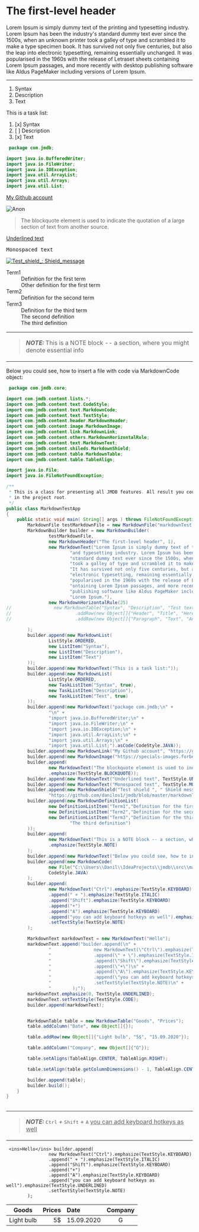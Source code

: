 # The first-level header

Lorem Ipsum is simply dummy text of the printing and typesetting industry. Lorem Ipsum has been the industry's standard dummy text ever since the 1500s, when an unknown printer took a galley of type and scrambled it to make a type specimen book. It has survived not only five centuries, but also the leap into electronic typesetting, remaining essentially unchanged. It was popularised in the 1960s with the release of Letraset sheets containing Lorem Ipsum passages, and more recently with desktop publishing software like Aldus PageMaker including versions of Lorem Ipsum. 

-------------------------

1. Syntax
2. Description
3. Text

This is a task list: 

1. [x] Syntax
2. [ ] Description
3. [x] Text

```JAVA
 package com.jmdb;

import java.io.BufferedWriter;
import java.io.FileWriter;
import java.io.IOException;
import java.util.ArrayList;
import java.util.Arrays;
import java.util.List; 
``` 

[My Github account](https://github.com/danilos1)

<p align="LEFT">
	<img src="https://specials-images.forbesimg.com/imageserve/5efc6a13531e1500073c6521/960x0.jpg?fit=scale" alt="Anon"/>
</p>

> The blockquote element is used to indicate the quotation of a large section of text from another source. 

<ins>Underlined text</ins> 

<samp>Monospaced text</samp> 

[![Test_shield_: _Shield_message_](https://img.shields.io/badge/Test_shield_-_Shield_message_-blue.svg)](https://github.com/danilos1/jmdb/blob/master/markdownTest.md)

<dl>
	<dt>Term1</dt>
	<dd>Definition for the first term</dd>
	<dd>Other definition for the first term</dd>
	<dt>Term2</dt>
	<dd>Definition for the second term</dd>
	<dt>Term3</dt>
	<dd>Definition for the third term</dd>
	<dd>The second definition</dd>
	<dd>The third definition</dd>
</dl>

<table><td><blockquote><i><b>NOTE: </b></i>This is a NOTE block -- a section, where you might denote essential info</blockquote></td></table> 

Below you could see, how to insert a file with code via MarkdownCode object: 

```JAVA
 package com.jmdb.core;

import com.jmdb.content.lists.*;
import com.jmdb.content.text.CodeStyle;
import com.jmdb.content.text.MarkdownCode;
import com.jmdb.content.text.TextStyle;
import com.jmdb.content.header.MarkdownHeader;
import com.jmdb.content.image.MarkdownImage;
import com.jmdb.content.link.MarkdownLink;
import com.jmdb.content.others.MarkdownHorizontalRule;
import com.jmdb.content.text.MarkdownText;
import com.jmdb.content.shileds.MarkdownShield;
import com.jmdb.content.table.MarkdownTable;
import com.jmdb.content.table.TableAlign;

import java.io.File;
import java.io.FileNotFoundException;

/**
 * This is a class for presenting all JMDB features. All result you could see at markdownTest.md file
 * in the project root.
 */
public class MarkdownTestApp
{
    public static void main( String[] args ) throws FileNotFoundException {
        MarkdownFile testMarkdownFile = new MarkdownFile("markdownTest.md");
        MarkdownBuilder builder = new MarkdownBuilder(
                testMarkdownFile,
                new MarkdownHeader("The first-level header", 1),
                new MarkdownText("Lorem Ipsum is simply dummy text of the printing " +
                        "and typesetting industry. Lorem Ipsum has been the industry's " +
                        "standard dummy text ever since the 1500s, when an unknown printer " +
                        "took a galley of type and scrambled it to make a type specimen book. " +
                        "It has survived not only five centuries, but also the leap into " +
                        "electronic typesetting, remaining essentially unchanged. It was " +
                        "popularised in the 1960s with the release of Letraset sheets c" +
                        "ontaining Lorem Ipsum passages, and more recently with desktop " +
                        "publishing software like Aldus PageMaker including versions of " +
                        "Lorem Ipsum."),
                new MarkdownHorizontalRule(25)
//                new MarkdownTable("Syntax", "Description", "Test text")
//                        .addRow(new Object[]{"Header", "Title", "Here's this"})
//                        .addRow(new Object[]{"Paragraph", "Text", "And"}).setAligns(TableAlign.RIGHT, TableAlign.LEFT)

        );
        builder.append(new MarkdownList(
                ListStyle.ORDERED,
                new ListItem("Syntax"),
                new ListItem("Description"),
                new ListItem("Text")
        ));
        builder.append(new MarkdownText("This is a task list:"));
        builder.append(new MarkdownList(
                ListStyle.ORDERED,
                new TaskListItem("Syntax", true),
                new TaskListItem("Description"),
                new TaskListItem("Text", true)
        ));
        builder.append(new MarkdownText("package com.jmdb;\n" +
                "\n" +
                "import java.io.BufferedWriter;\n" +
                "import java.io.FileWriter;\n" +
                "import java.io.IOException;\n" +
                "import java.util.ArrayList;\n" +
                "import java.util.Arrays;\n" +
                "import java.util.List;").asCode(CodeStyle.JAVA));
        builder.append(new MarkdownLink("My Github account", "https://github.com/danilos1"));
        builder.append(new MarkdownImage("https://specials-images.forbesimg.com/imageserve/5efc6a13531e1500073c6521/960x0.jpg?fit=scale", "Anon"));
        builder.append(
                new MarkdownText("The blockquote element is used to indicate the quotation of a large section of text from another source.")
                .emphasize(TextStyle.BLOCKQUOTE));
        builder.append(new MarkdownText("Underlined text", TextStyle.UNDERLINED));
        builder.append(new MarkdownText("Monospaced text", TextStyle.MONOSPACED));
        builder.append(new MarkdownShield("Test shield ", " Shield message ", "blue",
                "https://github.com/danilos1/jmdb/blob/master/markdownTest.md"));
        builder.append(new MarkdownDefinitionList(
                new DefinitionListItem("Term1","Definition for the first term", "Other definition for the first term"),
                new DefinitionListItem("Term2","Definition for the second term"),
                new DefinitionListItem("Term3","Definition for the third term", "The second definition",
                        "The third definition")
        ));
        builder.append(
                new MarkdownText("This is a NOTE block -- a section, where you might denote essential info")
                .emphasize(TextStyle.NOTE)
        );
        builder.append(new MarkdownText("Below you could see, how to insert a file with code via MarkdownCode object:"));
        builder.append(new MarkdownCode(
                new File("C:\\Users\\Danil\\IdeaProjects\\jmdb\\src\\main\\java\\com\\jmdb\\core\\MarkdownTestApp.java"),
                CodeStyle.JAVA)
        );
        builder.append(
                new MarkdownText("Ctrl").emphasize(TextStyle.KEYBOARD)
                .append(" + ").emphasize(TextStyle.ITALIC)
                .append("Shift").emphasize(TextStyle.KEYBOARD)
                .append("+")
                .append("A").emphasize(TextStyle.KEYBOARD)
                .append("you can add keyboard hotkeys as well").emphasize(TextStyle.UNDERLINED)
                .setTextStyle(TextStyle.NOTE)
        );

        MarkdownText markdownText = new MarkdownText("Hello");
        markdownText.append("builder.append(\n" +
                "                new MarkdownText(\"Ctrl\").emphasize(TextStyle.KEYBOARD)\n" +
                "                .append(\" + \").emphasize(TextStyle.ITALIC)\n" +
                "                .append(\"Shift\").emphasize(TextStyle.KEYBOARD)\n" +
                "                .append(\"+\")\n" +
                "                .append(\"A\").emphasize(TextStyle.KEYBOARD)\n" +
                "                .append(\"you can add keyboard hotkeys as well\").emphasize(TextStyle.UNDERLINED)\n" +
                "                .setTextStyle(TextStyle.NOTE)\n" +
                "        );");
        markdownText.emphasize(0, TextStyle.UNDERLINED);
        markdownText.setTextStyle(TextStyle.CODE);
        builder.append(markdownText);


        MarkdownTable table = new MarkdownTable("Goods", "Prices");
        table.addColumn("Date", new Object[]{});

        table.addRow(new Object[]{"Light bulb", "5$", "15.09.2020"});

        table.addColumn("Company", new Object[]{"G"});

        table.setAligns(TableAlign.CENTER, TableAlign.RIGHT);

        table.setAlign(table.getColumnDimensions() - 1, TableAlign.CENTER);

        builder.append(table);
        builder.build();
    }
}
 
``` 

<table><td><blockquote><i><b>NOTE: </b></i>
 <kbd>Ctrl</kbd> <i>+</i> <kbd>Shift</kbd> + <kbd>A</kbd> <ins>you can add keyboard hotkeys as well</ins> 
</blockquote></td></table> 

```
 <ins>Hello</ins> builder.append(
                new MarkdownText("Ctrl").emphasize(TextStyle.KEYBOARD)
                .append(" + ").emphasize(TextStyle.ITALIC)
                .append("Shift").emphasize(TextStyle.KEYBOARD)
                .append("+")
                .append("A").emphasize(TextStyle.KEYBOARD)
                .append("you can add keyboard hotkeys as well").emphasize(TextStyle.UNDERLINED)
                .setTextStyle(TextStyle.NOTE)
        ); 

``` 

| Goods       | Prices | Date        | Company |
|:---:        |---:    |:---         |:---:    |
| Light bulb  | 5$     | 15.09.2020  | G       | 

